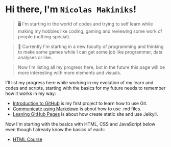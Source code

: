 # Hi there, I'm `Nicolas Makiniks`!

> 🖥️ I'm starting in the world of codes and trying to self learn while making my hobbies like coding, gaming and reviewing some work of people (nothing special).

> 🌱 Currently I'm starting in a new faculty of programming and thinking to make some games while I can get some job like programmer, data analyses or like.

> Now I'm listing all my progress here, but in the future this page will be more interesting with more elements and visuals.

I'll list my progress here while working in my evolution of my learn and codes and scripts, starting with the basics for my future needs to remember how it works in my way:
<!-- Some day my profile will see like this one [Dalpat Rathore](https://github.com/DalpatRathore) -->
- [Introduction to GitHub](https://github.com/Nicolas-Makiniks/Introduction-to-GitHub) is my first project to learn how to use Git.
- [Communicate using Markdown](https://github.com/Nicolas-Makiniks/skills-communicate-using-markdown) is about how to use .md files.
- [Leaning GitHub Pages](https://github.com/Nicolas-Makiniks/skills-github-pages) is about how create static site and use Jelkyll.

Now I'm starting with the basics with HTML, CSS and JavaScript below even though I already know the basics of each:
- [HTML Course](https://github.com/Nicolas-Makiniks/HTML-Course)
